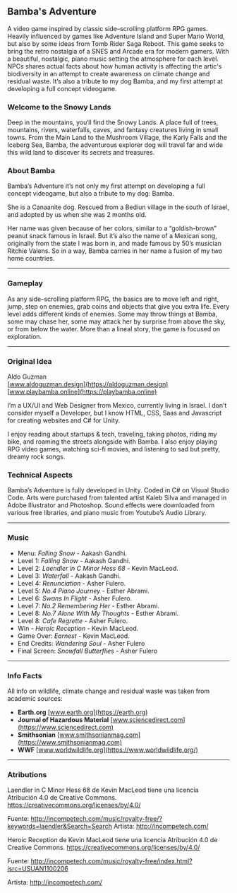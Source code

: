 ## Bamba's Adventure

A video game inspired by classic side–scrolling platform RPG games. Heavily influenced by games like Adventure Island and Super Mario World, but also by some ideas from Tomb Rider Saga Reboot. This game seeks to bring the retro nostalgia of a SNES and Arcade era for modern gamers. With a beautiful, nostalgic, piano music setting the atmosphere for each level. NPCs shares actual facts about how human activity is affecting the artic's biodiversity in an attempt to create awareness on climate change and residual waste. It’s also a tribute to my dog Bamba, and my first attempt at developing a full concept videogame.

### Welcome to the Snowy Lands

Deep in the mountains, you‘ll find the Snowy Lands. A place full of trees, mountains, rivers, waterfalls, caves, and fantasy creatures living in small towns. From the Main Land to the Mushroom  Village, the Karly Falls and the Iceberg Sea, Bamba, the adventurous explorer dog will travel far and wide this wild land to discover its secrets and treasures.

### About Bamba

Bamba’s Adventure it’s not only my first attempt on developing a full concept videogame, but also a tribute to my dog: Bamba.

She is a Canaanite dog. Rescued from a Bediun village in the south of Israel, and adopted by us when she was 2 months old.

Her name was given because of her colors, similar to a “goldish-brown” peanut snack famous in Israel. But it’s also the name of a Mexican song, originally from the state I was born in, and made famous by 50’s musician Ritchie Valens. So in a way, Bamba carries in her name a fusion of my two home countries.

---
### Gameplay

As any side–scrolling platform RPG, the basics are to move left and right, jump, step on enemies, grab coins and objects that give you extra life.
 Every level adds different kinds of enemies. Some may throw things at Bamba, some may chase her, some may attack her by surprise from above the sky, or from below the water. More than a lineal story, the game is focused on exploration.

---
### Original Idea
Aldo Guzman \
[www.aldoguzman.design](https://aldoguzman.design) \
[www.playbamba.online](https://playbamba.online)

I’m a UX/UI and Web Designer from Mexico, currently living in Israel. I don’t consider myself a Developer, but I know HTML, CSS, Saas and Javascript for creating websites and C# for Unity.
 
I enjoy reading about startups & tech, traveling, taking photos, riding my bike, and roaming the streets alongside with Bamba. I also enjoy playing RPG video games, watching sci-fi movies, and listening to sad but pretty, dreamy rock songs.


### Technical Aspects

Bamba’s Adventure is fully developed in Unity. Coded in C# on Visual Studio Code. Arts were purchased from talented artist Kaleb Silva and managed in Adobe Illustrator and Photoshop. Sound effects were downloaded from various free libraries, and piano music from Youtube’s Audio Library.


---
### Music
- Menu: *Falling Snow* - Aakash Gandhi.
- Level 1: *Falling Snow* - Aakash Gandhi.
- Level 2: *Laendler in C Minor Hess 68* - Kevin MacLeod.
- Level 3: *Waterfall* - Aakash Gandhi.
- Level 4: *Renunciation* - Asher Fulero.
- Level 5: *No.4 Piano Journey* - Esther Abrami.
- Level 6: *Swans In Flight* - Asher Fulero.
- Level 7: *No.2 Remembering Her* - Esther Abrami.
- Level 8: *No.7 Alone With My Thoughts* - Esther Abrami.
- Level 8: *Cafe Regrette* - Asher Fulero.
- Win -  *Heroic Reception* - Kevin MacLeod.
- Game Over: *Earnest* - Kevin MacLeod.
- End Credits: *Wandering Soul* - Asher Fulero
- Final Screen: *Snowfall Butterflies* - Asher Fulero

---
### Info Facts
All info on wildlife, climate change and residual waste was taken from academic sources:

- **Earth.org** [www.earth.org](https://earth.org)
- **Journal of Hazardous Material** [www.sciencedirect.com](https://www.sciencedirect.com)
- **Smithsonian** [www.smithsonianmag.com](https://www.smithsonianmag.com)
- **WWF** [www.worldwildlife.org](https://www.worldwildlife.org/)

---
### Atributions
Laendler in C Minor Hess 68 de Kevin MacLeod tiene una licencia Atribución 4.0 de Creative Commons. https://creativecommons.org/licenses/by/4.0/

Fuente: http://incompetech.com/music/royalty-free/?keywords=laendler&Search=Search
Artista: http://incompetech.com/

Heroic Reception de Kevin MacLeod tiene una licencia Atribución 4.0 de Creative Commons. https://creativecommons.org/licenses/by/4.0/

Fuente: http://incompetech.com/music/royalty-free/index.html?isrc=USUAN1100206

Artista: http://incompetech.com/
